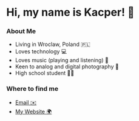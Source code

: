 # Hi, my name is Kacper! 👋

### About Me
- Living in Wroclaw, Poland 🇵🇱
- Loves technology 💻
- Loves music (playing and listening) 💽
- Keen to analog and digital photography 📸
- High school student 🧑‍🎓

### Where to find me
- [Email ✉️](mailto:kacperkapitrebacz@gmail.com)
- [My Website 🌍](https://kacpertrebacz.pl)
